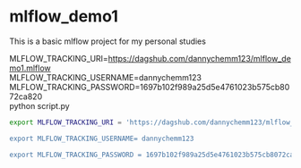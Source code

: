 # mlflow_demo1

This is a basic mlflow project for my personal studies

MLFLOW_TRACKING_URI=https://dagshub.com/dannychemm123/mlflow_demo1.mlflow \
MLFLOW_TRACKING_USERNAME=dannychemm123 \
MLFLOW_TRACKING_PASSWORD=1697b102f989a25d5e4761023b575cb8072ca820 \
python script.py

```bash
export MLFLOW_TRACKING_URI = 'https://dagshub.com/dannychemm123/mlflow_demo1.mlflow

export MLFLOW_TRACKING_USERNAME= dannychemm123

export MLFLOW_TRACKING_PASSWORD = 1697b102f989a25d5e4761023b575cb8072ca820
```
